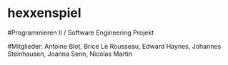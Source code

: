 # hexxenspiel

#Programmieren II / Software Engineering Projekt

#Mitglieder: Antoine Blot, Brice Le Rousseau, Edward Haynes, Johannes Steinhausen, Joanna Senn, Nicolas Martin
